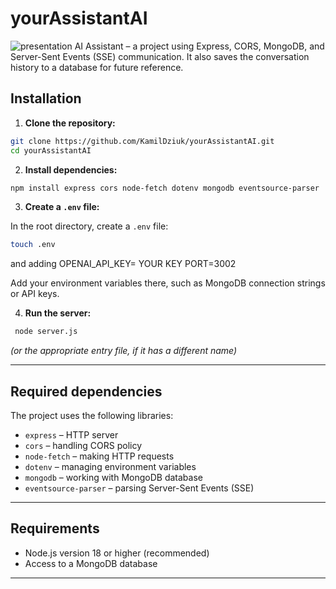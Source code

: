 
# yourAssistantAI
![presentation](public/assets/video/presentation.gif)
AI Assistant – a project using Express, CORS, MongoDB, and Server-Sent Events (SSE) communication.
It also saves the conversation history to a database for future reference.

## Installation

1. **Clone the repository:**
```bash
git clone https://github.com/KamilDziuk/yourAssistantAI.git
cd yourAssistantAI
```

2. **Install dependencies:**
```bash
npm install express cors node-fetch dotenv mongodb eventsource-parser
```

3. **Create a `.env` file:**

In the root directory, create a `.env` file:
```bash
touch .env
```
and adding OPENAI_API_KEY= YOUR KEY
PORT=3002

Add your environment variables there, such as MongoDB connection strings or API keys.

4. **Run the server:**
```bash
 node server.js
```
*(or the appropriate entry file, if it has a different name)*

---

## Required dependencies

The project uses the following libraries:

- `express` – HTTP server
- `cors` – handling CORS policy
- `node-fetch` – making HTTP requests
- `dotenv` – managing environment variables
- `mongodb` – working with MongoDB database
- `eventsource-parser` – parsing Server-Sent Events (SSE)

---

## Requirements

- Node.js version 18 or higher (recommended)
- Access to a MongoDB database

---
